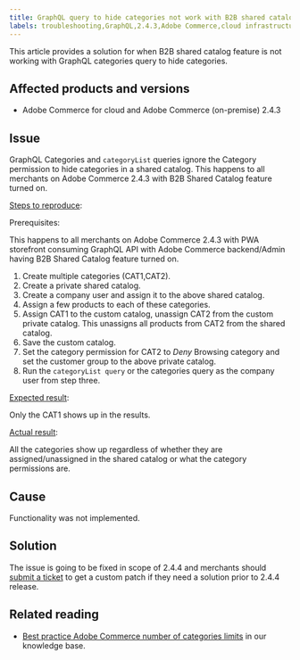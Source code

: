```yaml
---
title: GraphQL query to hide categories not work with B2B shared catalog
labels: troubleshooting,GraphQL,2.4.3,Adobe Commerce,cloud infrastructure,category,shared catalog,B2B
---
```

This article provides a solution for when B2B shared catalog feature is not working with GraphQL categories query to hide categories.

## Affected products and versions

* Adobe Commerce for cloud and Adobe Commerce (on-premise) 2.4.3

## Issue

GraphQL Categories and `categoryList` queries ignore the Category permission to hide categories in a shared catalog. This happens to all merchants on Adobe Commerce 2.4.3 with B2B Shared Catalog feature turned on.

<ins>Steps to reproduce</ins>:

Prerequisites: 

This happens to all merchants on Adobe Commerce 2.4.3 with PWA storefront consuming GraphQL API with Adobe Commerce backend/Admin having B2B Shared Catalog feature turned on.

1. Create multiple categories (CAT1,CAT2).
1. Create a private shared catalog.
1. Create a company user and assign it to the above shared catalog.
1. Assign a few products to each of these categories.
1. Assign CAT1 to the custom catalog, unassign CAT2 from the custom private catalog. This unassigns all products from CAT2 from the shared catalog.
1. Save the custom catalog.
1. Set the category permission for CAT2 to *Deny* Browsing category and set the customer group to the above private catalog.
1. Run the `categoryList query` or the categories query as the company user from step three.

<ins>Expected result</ins>:

Only the CAT1 shows up in the results.

<ins>Actual result</ins>:

All the categories show up regardless of whether they are assigned/unassigned in the shared catalog or what the category permissions are.

## Cause

Functionality was not implemented.

## Solution

The issue is going to be fixed in scope of 2.4.4 and merchants should [submit a ticket](https://support.magento.com/hc/en-us/articles/360000913794#submit-ticket) to get a custom patch if they need a solution prior to 2.4.4 release. 
## Related reading

* [Best practice Adobe Commerce number of categories limits](https://support.magento.com/hc/en-us/articles/360025796972) in our knowledge base. 

